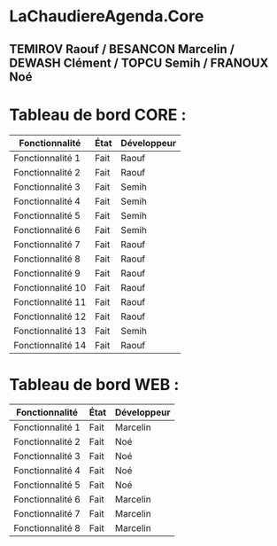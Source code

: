 # LaChaudiereAgenda.Core

## TEMIROV Raouf / BESANCON Marcelin / DEWASH Clément / TOPCU Semih / FRANOUX Noé

# Tableau de bord CORE :

| Fonctionnalité    | État    | Développeur |
| ----------------- | ------- | ----------- |
| Fonctionnalité 1  | Fait    |   Raouf     |
| Fonctionnalité 2  | Fait    |   Raouf     |
| Fonctionnalité 3  | Fait |      Semih       |
| Fonctionnalité 4  | Fait |     Semih        |
| Fonctionnalité 5  | Fait |       Semih      |
| Fonctionnalité 6  | Fait |        Semih     |
| Fonctionnalité 7  | Fait    |   Raouf     |
| Fonctionnalité 8  | Fait    |   Raouf     |
| Fonctionnalité 9  | Fait    |   Raouf     |
| Fonctionnalité 10 | Fait    |   Raouf     |
| Fonctionnalité 11 | Fait    |   Raouf     |
| Fonctionnalité 12 | Fait |   Raouf     |
| Fonctionnalité 13 | Fait |    Semih         |
| Fonctionnalité 14 | Fait    |   Raouf     |

# Tableau de bord WEB :

| Fonctionnalité   | État    | Développeur |
| ---------------- | ------- | ----------- |
| Fonctionnalité 1 | Fait    | Marcelin   |
| Fonctionnalité 2 | Fait    | Noé         |
| Fonctionnalité 3 | Fait    | Noé         |
| Fonctionnalité 4 | Fait    | Noé         |
| Fonctionnalité 5 | Fait    | Noé         |
| Fonctionnalité 6 | Fait    | Marcelin    |
| Fonctionnalité 7 | Fait    | Marcelin    |
| Fonctionnalité 8 | Fait    | Marcelin    |
